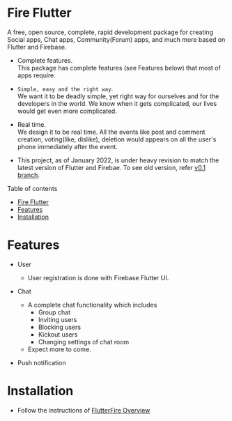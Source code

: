 
# Fire Flutter

A free, open source, complete, rapid development package for creating Social apps, Chat apps, Community(Forum) apps, and much more based on Flutter and Firebase.

- Complete features.\
  This package has complete features (see Features below) that most of apps require.

- `Simple, easy and the right way`.\
  We want it to be deadly simple, yet right way for ourselves and for the developers in the world.
  We know when it gets complicated, our lives would get even more complicated.

- Real time.\
  We design it to be real time. All the events like post and comment creation, voting(like, dislike), deletion would appears on all the user's phone immediately after the event.

- This project, as of January 2022, is under heavy revision to match the latest version of Flutter and Firebae. To see old version, refer [v0.1 branch](https://github.com/thruthesky/fireflutter/tree/v0.1).


Table of contents

- [Fire Flutter](#fire-flutter)
- [Features](#features)
- [Installation](#installation)

# Features

- User
  - User registration is done with Firebase Flutter UI.


- Chat

  - A complete chat functionality which includes
    - Group chat
    - Inviting users
    - Blocking users
    - Kickout users
    - Changing settings of chat room
  - Expect more to come.


- Push notification



# Installation

- Follow the instructions of [FlutterFire Overview](https://firebase.flutter.dev/docs/overview)

